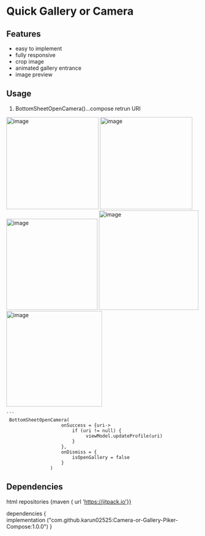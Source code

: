 # Quick Gallery or Camera

## Features
- easy to implement
- fully responsive
- crop image
- animated gallery entrance
- image preview
## Usage
1. BottomSheetOpenCamera()...compose retrun URI 


<img width="241" alt="image" src="https://github.com/karun02525/Camera-or-Gallery-Piker-Compose/assets/36824081/af0f7a64-f481-4076-b18f-c692d61206ef">
<img width="241" alt="image" src="https://github.com/karun02525/Camera-or-Gallery-Piker-Compose/assets/36824081/3ca29c03-5f23-4d20-9917-b25bfc9c0b29">
<img width="238" alt="image" src="https://github.com/karun02525/Camera-or-Gallery-Piker-Compose/assets/36824081/c029f6a7-5fd8-45cb-a47a-c8b6f91ea4b0">
<img width="260" alt="image" src="https://github.com/karun02525/Camera-or-Gallery-Piker-Compose/assets/36824081/3bd910e4-46cd-41ae-912e-716c96ab74e6">
<img width="250" alt="image" src="https://github.com/karun02525/Camera-or-Gallery-Piker-Compose/assets/36824081/0c573ab0-ecab-4e7d-9e0d-268321f8858e">

	```
	 BottomSheetOpenCamera(
	                    onSuccess = {uri->
	                        if (uri != null) {
	                             viewModel.updateProfile(uri)
	                        }
	                    },
	                    onDismiss = {
	                        isOpenGallery = false
	                    }
	                )


## Dependencies
html
   repositories {maven { url 'https://jitpack.io'}}
  
   dependencies {  
	 implementation ("com.github.karun02525:Camera-or-Gallery-Piker-Compose:1.0.0")
	}
